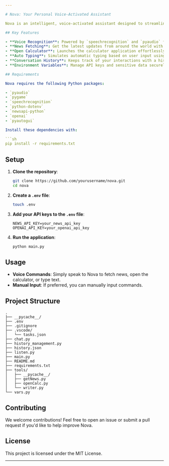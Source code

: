 ```yaml
---

# Nova: Your Personal Voice-Activated Assistant

Nova is an intelligent, voice-activated assistant designed to streamline your daily tasks. With capabilities like fetching the latest news, opening the calculator, and simulating typing, Nova offers a seamless, interactive experience by leveraging a range of APIs and libraries.

## Key Features

- **Voice Recognition**: Powered by `speechrecognition` and `pyaudio` for smooth command listening.
- **News Fetching**: Get the latest updates from around the world with the `newsapi-python` library.
- **Open Calculator**: Launches the calculator application effortlessly.
- **Auto Typing**: Simulates automatic typing based on user input using `pyautogui`.
- **Conversation History**: Keeps track of your interactions with a history log saved in a JSON file.
- **Environment Variables**: Manage API keys and sensitive data securely with `python-dotenv`.

## Requirements

Nova requires the following Python packages:

- `pyaudio`
- `pygame`
- `speechrecognition`
- `python-dotenv`
- `newsapi-python`
- `openai`
- `pyautogui`

Install these dependencies with:

```sh
pip install -r requirements.txt
```

## Setup

1. **Clone the repository**:

   ```sh
   git clone https://github.com/yourusername/nova.git
   cd nova
   ```

2. **Create a `.env` file**:

   ```sh
   touch .env
   ```

3. **Add your API keys to the `.env` file**:

   ```env
   NEWS_API_KEY=your_news_api_key
   OPENAI_API_KEY=your_openai_api_key
   ```

4. **Run the application**:

   ```sh
   python main.py
   ```

## Usage

- **Voice Commands**: Simply speak to Nova to fetch news, open the calculator, or type text.
- **Manual Input**: If preferred, you can manually input commands.

## Project Structure

```
.
├── __pycache__/
├── .env
├── .gitignore
├── .vscode/
│   └── tasks.json
├── chat.py
├── history_management.py
├── history.json
├── listen.py
├── main.py
├── README.md
├── requirements.txt
├── tools/
│   ├── __pycache__/
│   ├── getNews.py
│   ├── openCalc.py
│   └── writer.py
└── vars.py
```

## Contributing

We welcome contributions! Feel free to open an issue or submit a pull request if you'd like to help improve Nova.

## License

This project is licensed under the MIT License.

---
```

